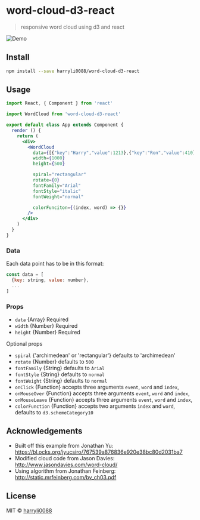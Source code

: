 # word-cloud-d3-react

> responsive word cloud using d3 and react

![Demo](/example/word-cloud-d3-react.gif)

## Install

```bash
npm install --save harryli0088/word-cloud-d3-react
```

## Usage

```jsx
import React, { Component } from 'react'

import WordCloud from 'word-cloud-d3-react'

export default class App extends Component {
  render () {
    return (
      <div>
        <WordCloud
          data={[{"key":"Harry","value":1213},{"key":"Ron","value":410},{"key":"all","value":348},{"key":"Hagrid","value":336}]}
          width={1000}
          height={500}

          spiral="rectangular"
          rotate={0}
          fontFamily="Arial"
          fontStyle="italic"
          fontWeight="normal"

          colorFunciton={(index, word) => {}}
        />
      </div>
    )
  }
}
```


### Data
Each data point has to be in this format:
```js
const data = [
  {key: string, value: number},
  ...
]
```

### Props
- `data` {Array} Required
- `width` {Number} Required
- `height` {Number} Required

Optional props
- `spiral` {'archimedean' or 'rectangular'} defaults to 'archimedean'
- `rotate` {Number} defaults to `500`
- `fontFamily` {String} defaults to `Arial`
- `fontStyle` {String} defaults to `normal`
- `fontWeight` {String} defaults to `normal`
- `onClick` {Function} accepts three arguments ```event```, ```word``` and ```index```,
- `onMouseOver` {Function} accepts three arguments ```event```, ```word``` and ```index```,
- `onMouseLeave` {Function} accepts three arguments ```event```, ```word``` and ```index```,
- `colorFunction` {Function} accepts two arguments ```index``` and ```word```, defaults to ```d3.schemeCategory10```


## Acknowledgements

- Built off this example from Jonathan Yu: https://bl.ocks.org/jyucsiro/767539a876836e920e38bc80d2031ba7
- Modified cloud code from Jason Davies: http://www.jasondavies.com/word-cloud/
- Using algorithm from Jonathan Feinberg: http://static.mrfeinberg.com/bv_ch03.pdf

## License

MIT © [harryli0088](https://github.com/harryli0088)

